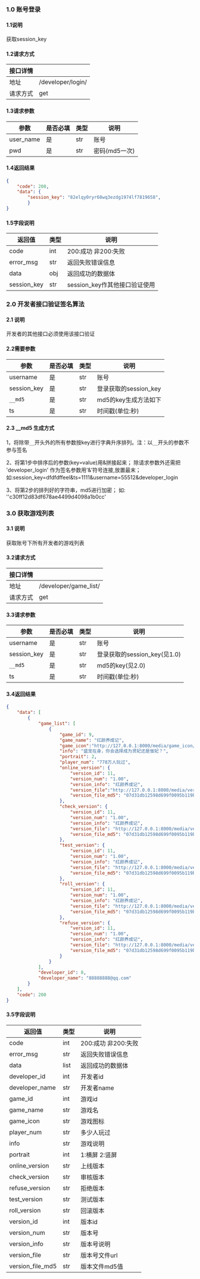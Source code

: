 ### 1.0  账号登录
#### 1.1说明
获取session_key

#### 1.2请求方式
|接口详情||
|--|--|
|地址|/developer/login/|
|请求方式|get|

#### 1.3请求参数
| 参数 | 是否必填 | 类型|说明 |
| ---- | -------- |---|----|
|user_name|是|str|账号|
|pwd|是|str|密码(md5一次)|

#### 1.4返回结果
```json
{
    "code": 200,
    "data": {
        "session_key": "82elqy0ryr68wq3ezdg1974lf7819658",
        }
}

```
#### 1.5字段说明
| 返回值 | 类型 | 说明 |
| ---- | -------- |---|
|code|int|200:成功 非200:失败|
|error_msg|str|返回失败错误信息|
|data|obj|返回成功的数据体|
|session_key|str|session_key作其他接口验证使用|


### 2.0 开发者接口验证签名算法

#### 2.1 说明
开发者的其他接口必须使用该接口验证

#### 2.2需要参数
| 参数 | 是否必填 | 类型|说明 |
| ---- | -------- |---|----|
|username|是|str|账号|
|session_key|是|str|登录获取的session_key|
|`__md5`|是|str|md5的key生成方法如下|
|ts|是|str|时间戳(单位:秒)|

#### 2.3 __md5 生成方式

1，将除带`__`开头外的所有参数按key进行字典升序排列。注：以`__`开头的参数不参与签名

2、将第1步中排序后的参数(key=value)用&拼接起来；
除请求参数外还需把 'developer_login' 作为签名参数用'&’符号连接,放置最末；
如:session_key=dfdfdffeel&ts=1111&username=55512&developer_login

3、将第2步的排列好的字符串，md5进行加密；
如: ''c30ff12d83df678ae4499d4098a1b0cc'

### 3.0 获取游戏列表
#### 3.1 说明
获取账号下所有开发者的游戏列表
#### 3.2请求方式
|接口详情||
|--|--|
|地址|/developer/game_list/|
|请求方式|get|
#### 3.3请求参数
| 参数 | 是否必填 | 类型|说明 |
| ---- | -------- |---|----|
|username|是|str|账号|
|session_key|是|str|登录获取的session_key(见1.0)|
|`__md5`|是|str|md5的key(见2.0)|
|ts|是|str|时间戳(单位:秒)|

#### 3.4返回结果
```json
{
    "data": [
        {
            "game_list": [
                {
                    "game_id": 9,
                    "game_name": "红颜养成记",
                 	"game_icon":"http://127.0.0.1:8000/media/game_icon/3cc5.png",
                    "info": "盛宠在身，你会选择成为贤妃还是佞妃？",
                    "portrait": 2,
                    "player_num": "778万人玩过",
                    "online_version": {
                        "version_id": 11,
                        "version_num": "1.00",
                        "version_info": "红颜养成记",
                        "version_file":"http://127.0.0.1:8000/media/version_file/4c2.zip",
                        "version_file_md5": "07d31db12598d699f0095b119ba6639c"
                    },
                    "check_version": {
                        "version_id": 11,
                        "version_num": "1.00",
                        "version_info": "红颜养成记",
                        "version_file": "http://127.0.0.1:8000/media/version_file/4c2.zip",
                        "version_file_md5": "07d31db12598d699f0095b119ba6639c"
                    },
                    "test_version": {
                        "version_id": 11,
                        "version_num": "1.00",
                        "version_info": "红颜养成记",
                        "version_file": "http://127.0.0.1:8000/media/version_file/4c2.zip",
                        "version_file_md5": "07d31db12598d699f0095b119ba6639c"
                    },
                    "roll_version": {
                        "version_id": 11,
                        "version_num": "1.00",
                        "version_info": "红颜养成记",
                        "version_file": "http://127.0.0.1:8000/media/version_file/4c2.zip",
                        "version_file_md5": "07d31db12598d699f0095b119ba6639c"
                    },
                    "refuse_version": {
                        "version_id": 11,
                        "version_num": "1.00",
                        "version_info": "红颜养成记",
                        "version_file": "http://127.0.0.1:8000/media/version_file/4c2.zip",
                        "version_file_md5": "07d31db12598d699f0095b119ba6639c"
                    }
                }
            ],
            "developer_id": 8,
            "developer_name": "88888888@qq.com"
        }
    ],
    "code": 200
}

```
#### 3.5字段说明
| 返回值 | 类型 | 说明 |
| ---- | -------- |---|
|code|int|200:成功 非200:失败|
|error_msg|str|返回失败错误信息|
|data|list|返回成功的数据体|
|developer_id|int|开发者id|
|developer_name|str|开发者name|
|game_id|int|游戏id|
|game_name|str|游戏名|
|game_icon|str|游戏图标|
|player_num|str|多少人玩过|
|info|str|游戏说明|
|portrait|int|1:横屏 2:竖屏|
|online_version|str|上线版本|
|check_version|str|审核版本|
|refuse_version|str|拒绝版本|
|test_version|str|测试版本|
|roll_version|str|回滚版本|
|version_id|int|版本id|
|version_num|str|版本号|
|version_info|str|版本号说明|
|version_file|str|版本号文件url|
|version_file_md5|str|版本文件md5值|

